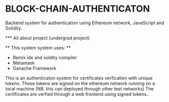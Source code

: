 # BLOCK-CHAIN-AUTHENTICATON
Backend system for authentication using Ethereum network, JavaScript and Solidity.

*** All about project (undergrad project)

** This system system uses:  **
   
   - Remix ide and soldity compiler
   - Metamask 
   - Ganache Framework

This  is an authenticaton system for certificates verfication with unique tokens.
These tokens are signed  on  the  ethereum network running  on a local machine (NB. this can deployed through  other test networks)
The certificates are verfied through a web frontend using signed tokens..
